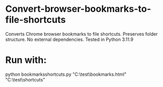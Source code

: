 # Convert-browser-bookmarks-to-file-shortcuts
Converts Chrome browser bookmarks to file shortcuts. Preserves folder structure.
No external dependencies. Tested in Python 3.11.9

# Run with:
python bookmarksshortcuts.py "C:\test\bookmarks.html" "C:\test\shortcuts"
